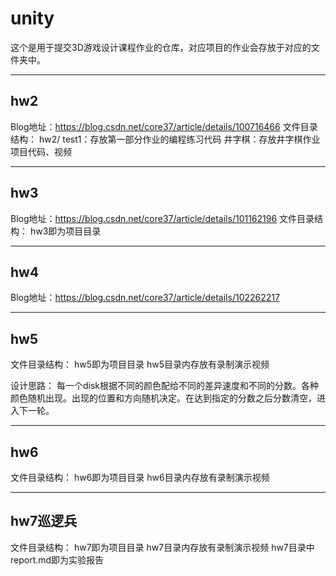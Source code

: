 # unity

这个是用于提交3D游戏设计课程作业的仓库，对应项目的作业会存放于对应的文件夹中。

----

## hw2
Blog地址：https://blog.csdn.net/core37/article/details/100716466
文件目录结构：
hw2/
  test1：存放第一部分作业的编程练习代码
  井字棋：存放井字棋作业项目代码、视频



----

## hw3

Blog地址：https://blog.csdn.net/core37/article/details/101162196
文件目录结构：
hw3即为项目目录

----
## hw4
Blog地址：https://blog.csdn.net/core37/article/details/102262217

----

## hw5
文件目录结构：
hw5即为项目目录
hw5目录内存放有录制演示视频


设计思路：
每一个disk根据不同的颜色配给不同的差异速度和不同的分数。各种颜色随机出现。出现的位置和方向随机决定。在达到指定的分数之后分数清空，进入下一轮。

-----

## hw6
文件目录结构：
hw6即为项目目录
hw6目录内存放有录制演示视频

---
## hw7巡逻兵
文件目录结构：
hw7即为项目目录
hw7目录内存放有录制演示视频
hw7目录中report.md即为实验报告